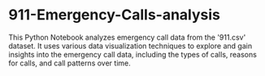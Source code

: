 # 911-Emergency-Calls-analysis
This Python Notebook analyzes emergency call data from the '911.csv' dataset. It uses various data visualization techniques to explore and gain insights into the emergency call data, including the types of calls, reasons for calls, and call patterns over time.

